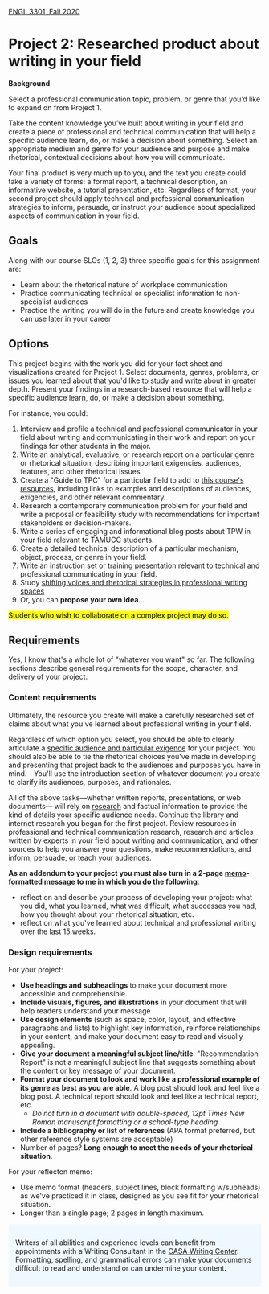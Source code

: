 [ENGL 3301, Fall 2020](index.html)

# Project 2: Researched product about writing in your field

**Background**

Select a professional communication topic, problem, or genre that you’d like to expand on from Project 1.

Take the content knowledge you’ve built about writing in your field and create a piece of professional and technical communication that will help a specific audience learn, do, or make a decision about something. Select an appropriate medium and genre for your audience and purpose and make rhetorical, contextual decisions about how you will communicate.

Your final product is very much up to you, and the text you create could take a variety of forms: a formal report, a technical description, an informative website, a tutorial presentation, etc. Regardless of format, your second project should apply technical and professional communication strategies to inform, persuade, or instruct your audience about specialized aspects of communication in your field.

## Goals

Along with our course SLOs (1, 2, 3) three specific goals for this assignment are:

- Learn about the rhetorical nature of workplace communication
- Practice communicating technical or specialist information to non-specialist audiences
- Practice the writing you will do in the future and create knowledge you can use later in your career

## Options

This project begins with the work you did for your fact sheet and visualizations created for Project 1. Select documents, genres, problems, or issues you learned about that you'd like to study and write about in greater depth. Present your findings in a research-based resource that will help a specific audience learn, do, or make a decision about something.

For instance, you could:

1. Interview and profile a technical and professional communicator in your field about writing and communicating in their work and report on your findings for other students in the major.
2. Write an analytical, evaluative, or research report on a particular genre or rhetorical situation, describing important exigencies, audiences, features, and other rhetorical issues.
5. Create a "Guide to TPC" for a particular field to add to [this course's resources](https://cdmandrews.github.io/3301/searching-professional-writing.html),  including links to examples and descriptions of audiences, exigencies, and other relevant commentary.
3. Research a contemporary communication problem for your field and write a proposal or feasibility study with recommendations for important stakeholders or decision-makers.
4. Write a series of engaging and informational blog posts about TPW in your field relevant to TAMUCC students.
3. Create a detailed technical description of a particular mechanism, object, process, or genre in your field.
4. Write an instruction set or training presentation relevant to technical and professional communicating in your field.
5. Study [shifting voices and rhetorical strategies in professional writing spaces](https://www.workplace-writing.org/shifting-voice-in-new-writing-spaces-assignment/)
6. Or, you can **propose your own idea**...

<mark>Students who wish to collaborate on a complex project may do so.</mark>

## Requirements
Yes, I know that's a whole lot of "whatever you want" so far. The following sections describe general requirements for the scope, character, and delivery of your project.

### Content requirements

Ultimately, the resource you create will make a carefully researched set of claims about what you&#39;ve learned about professional writing in your field.

Regardless of which option you select, you should be able to clearly articulate a [specific audience and particular exigence](https://pressbooks.bccampus.ca/technicalwriting/chapter/understandingrhetoricalsituation/) for your project. You should also be able to tie the rhetorical choices you've made in developing and presenting that project back to the audiences and purposes you have in mind. - You'll use the introduction section of whatever document you create to clarify its audiences, purposes, and rationales.

All of the above tasks&mdash;whether written reports, presentations, or web documents&mdash; will rely on [research](https://writingcommons.org/section/research/) and factual information to provide the kind of details your specific audience needs. Continue the library and internet research you began for the first project. Review resources in professional and technical communication research, research and articles written by experts in your field about writing and communication, and other sources to help you answer your questions, make recommendations, and inform, persuade, or teach your audiences.

**As an addendum to your project you must also turn in a 2-page [memo](https://owl.purdue.edu/owl/subject_specific_writing/professional_technical_writing/memos/format.html)-formatted message to me in which you do the following**:
  - reflect on and describe your process of developing your project: what you did, what you learned, what was difficult, what successes you had, how you thought about your rhetorical situation, etc.
  - reflect on what you've learned about technical and professional writing over the last 15 weeks.

### Design requirements

For your project:
- **Use headings and subheadings** to make your document more accessible and comprehensible.
- **Include visuals, figures, and illustrations** in your document that will help readers understand your message
- **Use design elements** (such as space, color, layout, and effective paragraphs and lists) to highlight key information, reinforce relationships in your content, and make your document easy to read and visually appealing.
- **Give your document a meaningful subject line/title**. &quot;Recommendation Report&quot; is not a meaningful subject line that suggests something about the content or key message of your document.
- **Format your document to look and work like a professional example of its genre as best as you are able**. A blog post should look and feel like a blog post. A technical report should look and feel like a technical report, etc.
  - *Do not turn in a document with double-spaced, 12pt Times New Roman manuscript formatting or a school-type heading*
- **Include a bibliography or list of references** (APA format preferred, but other reference style systems are acceptable)
- Number of pages? **Long enough to meet the needs of your rhetorical situation**.

For your reflecton memo:
- Use memo format (headers, subject lines, block formatting w/subheads) as we've practiced it in class, designed as you see fit for your rhetorical situation.
- Longer than a single page; 2 pages in length maximum.

<div style="background-color: aliceblue; padding: 1em;">
<p>Writers of all abilities and experience levels can benefit from appointments with a Writing Consultant in the <a href="http://casa.tamucc.edu/wc.php" >CASA Writing Center</a>. Formatting, spelling, and grammatical errors can make your documents difficult to read and understand or can undermine your content.</p>
</div>
